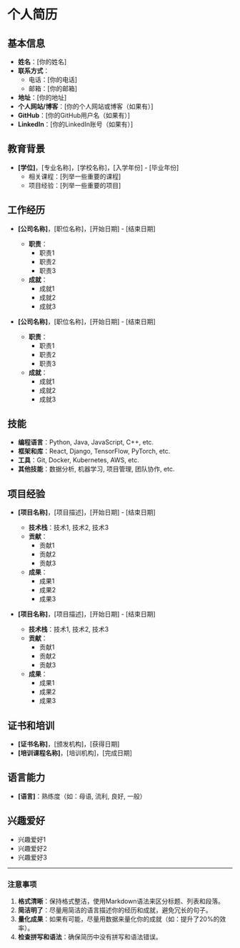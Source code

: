 # 个人简历  
  
## 基本信息  
  
- **姓名**：[你的姓名]  
- **联系方式**：  
  - 电话：[你的电话]  
  - 邮箱：[你的邮箱]  
- **地址**：[你的地址]  
- **个人网站/博客**：[你的个人网站或博客（如果有）]  
- **GitHub**：[你的GitHub用户名（如果有）]  
- **LinkedIn**：[你的LinkedIn账号（如果有）]  
  
## 教育背景  
  
- **[学位]**，[专业名称]，[学校名称]，[入学年份] - [毕业年份]  
  - 相关课程：[列举一些重要的课程]  
  - 项目经验：[列举一些重要的项目]  
  
## 工作经历  
  
- **[公司名称]**，[职位名称]，[开始日期] - [结束日期]  
  - **职责**：  
    - 职责1  
    - 职责2  
    - 职责3  
  - **成就**：  
    - 成就1  
    - 成就2  
    - 成就3  
  
- **[公司名称]**，[职位名称]，[开始日期] - [结束日期]  
  - **职责**：  
    - 职责1  
    - 职责2  
    - 职责3  
  - **成就**：  
    - 成就1  
    - 成就2  
    - 成就3  
  
## 技能  
  
- **编程语言**：Python, Java, JavaScript, C++, etc.  
- **框架和库**：React, Django, TensorFlow, PyTorch, etc.  
- **工具**：Git, Docker, Kubernetes, AWS, etc.  
- **其他技能**：数据分析, 机器学习, 项目管理, 团队协作, etc.  
  
## 项目经验  
  
- **[项目名称]**，[项目描述]，[开始日期] - [结束日期]  
  - **技术栈**：技术1, 技术2, 技术3  
  - **贡献**：  
    - 贡献1  
    - 贡献2  
    - 贡献3  
  - **成果**：  
    - 成果1  
    - 成果2  
    - 成果3  
  
- **[项目名称]**，[项目描述]，[开始日期] - [结束日期]  
  - **技术栈**：技术1, 技术2, 技术3  
  - **贡献**：  
    - 贡献1  
    - 贡献2  
    - 贡献3  
  - **成果**：  
    - 成果1  
    - 成果2  
    - 成果3  
  
## 证书和培训  
  
- **[证书名称]**，[颁发机构]，[获得日期]  
- **[培训课程名称]**，[培训机构]，[完成日期]  
  
## 语言能力  
  
- **[语言]**：熟练度（如：母语, 流利, 良好, 一般）  
  
## 兴趣爱好  
  
- 兴趣爱好1  
- 兴趣爱好2  
- 兴趣爱好3  
  
---  
  
### 注意事项  
  
1. **格式清晰**：保持格式整洁，使用Markdown语法来区分标题、列表和段落。  
2. **简洁明了**：尽量用简洁的语言描述你的经历和成就，避免冗长的句子。  
3. **量化成果**：如果有可能，尽量用数据来量化你的成就（如：提升了20%的效率）。  
4. **检查拼写和语法**：确保简历中没有拼写和语法错误。  
